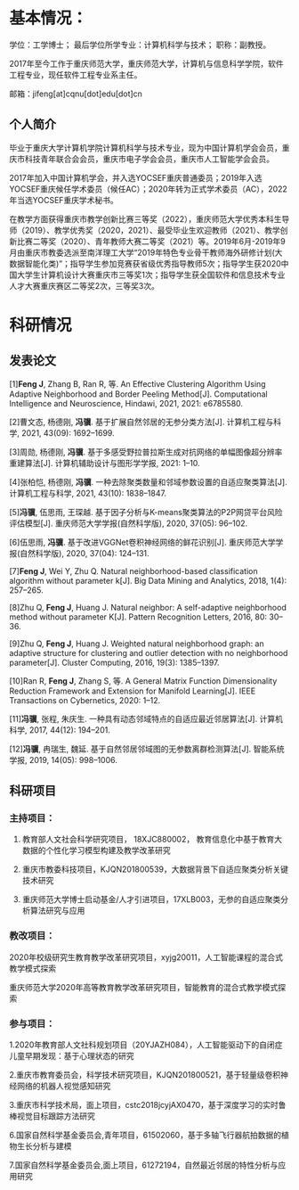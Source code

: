 # 基本情况：
学位：工学博士； 最后学位所学专业：计算机科学与技术； 职称：副教授。

2017年至今工作于重庆师范大学，重庆师范大学，计算机与信息科学学院，软件工程专业，现任软件工程专业系主任。

邮箱：jifeng[at]cqnu[dot]edu[dot]cn

## 个人简介
毕业于重庆大学计算机学院计算机科学与技术专业，现为中国计算机学会会员，重庆市科技青年联合会会员，重庆市电子学会会员，重庆市人工智能学会会员。

2017年加入中国计算机学会，并入选YOCSEF重庆普通委员；2019年入选YOCSEF重庆候任学术委员（候任AC）；2020年转为正式学术委员（AC），2022年当选YOCSEF重庆学术秘书。

在教学方面获得重庆市教学创新比赛三等奖（2022），重庆师范大学优秀本科生导师（2019）、教学优秀奖（2020，2021）、最受毕业生欢迎教师（2021）、教学创新比赛二等奖（2020）、青年教师大赛二等奖（2021）等。2019年6月-2019年9月由重庆市教委选派至南洋理工大学“2019年特色专业骨干教师海外研修计划(大数据智能化类)”；指导学生参加竞赛获省级优秀指导教师5次；指导学生获2020中国大学生计算机设计大赛重庆市三等奖1次；指导学生获全国软件和信息技术专业人才大赛重庆赛区二等奖2次，三等奖3次。

# 科研情况
## 发表论文
[1]**Feng J**, Zhang B, Ran R, 等. An Effective Clustering Algorithm Using Adaptive Neighborhood and Border Peeling Method[J]. Computational Intelligence and Neuroscience, Hindawi, 2021, 2021: e6785580.

[2]曹文态, 杨德刚, **冯骥**. 基于扩展自然邻居的无参分类方法[J]. 计算机工程与科学, 2021, 43(09): 1692–1699.

[3]周勋, 杨德刚, **冯骥**. 基于多感受野拉普拉斯生成对抗网络的单幅图像超分辨率重建算法[J]. 计算机辅助设计与图形学学报, 2021: 1–10.

[4]张柏恺, 杨德刚, **冯骥**. 一种去除聚类数量和邻域参数设置的自适应聚类算法[J]. 计算机工程与科学, 2021, 43(10): 1838–1847.

[5]**冯骥**, 伍思雨, 王琛越. 基于因子分析与K-means聚类算法的P2P网贷平台风险评估模型[J]. 重庆师范大学学报(自然科学版), 2020, 37(05): 96–102.

[6]伍思雨, **冯骥**. 基于改进VGGNet卷积神经网络的鲜花识别[J]. 重庆师范大学学报(自然科学版), 2020, 37(04): 124–131.

[7]**Feng J**, Wei Y, Zhu Q. Natural neighborhood-based classification algorithm without parameter k[J]. Big Data Mining and Analytics, 2018, 1(4): 257–265.

[8]Zhu Q, **Feng J**, Huang J. Natural neighbor: A self-adaptive neighborhood method without parameter K[J]. Pattern Recognition Letters, 2016, 80: 30–36.

[9]Zhu Q, **Feng J**, Huang J. Weighted natural neighborhood graph: an adaptive structure for clustering and outlier detection with no neighborhood parameter[J]. Cluster Computing, 2016, 19(3): 1385–1397.

[10]Ran R, **Feng J**, Zhang S, 等. A General Matrix Function Dimensionality Reduction Framework and Extension for Manifold Learning[J]. IEEE Transactions on Cybernetics, 2020: 1–12.

[11]**冯骥**, 张程, 朱庆生. 一种具有动态邻域特点的自适应最近邻居算法[J]. 计算机科学, 2017, 44(12): 194–201.

[12]**冯骥**, 冉瑞生, 魏延. 基于自然邻居邻域图的无参数离群检测算法[J]. 智能系统学报, 2019, 14(05): 998–1006.

## 科研项目
### 主持项目：
1. 教育部人文社会科学研究项目， 18XJC880002， 教育信息化中基于教育大数据的个性化学习模型构建及教学改革研究

2. 重庆市教委科技项目，KJQN201800539，大数据背景下自适应聚类分析关键技术研究

3. 重庆师范大学博士启动基金/人才引进项目，17XLB003，无参的自适应聚类分析算法研究与应用


### 教改项目：
2020年校级研究生教育教学改革研究项目，xyjg20011，人工智能课程的混合式教学模式探索

重庆师范大学2020年高等教育教学改革研究项目，智能教育的混合式教学模式探索

### 参与项目：
1.2020年教育部人文社科规划项目（20YJAZH084），人工智能驱动下的自闭症儿童早期发现：基于心理状态的研究

2.重庆市教育委员会，科学技术研究项目，KJQN201800521，基于轻量级卷积神经网络的机器人视觉感知研究

3.重庆市科学技术局，面上项目，cstc2018jcyjAX0470，基于深度学习的实时鲁棒视觉目标跟踪方法研究

6.国家自然科学基金委员会,青年项目，61502060，基于多轴飞行器航拍数据的植物生长分析与建模

7.国家自然科学基金委员会,面上项目，61272194，自然最近邻居的特性分析与应用研究
